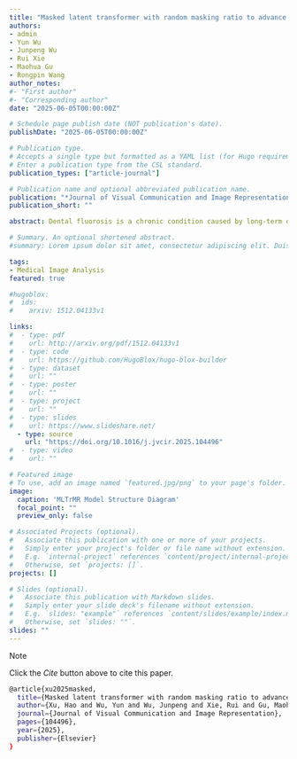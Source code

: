 ```yaml
---
title: "Masked latent transformer with random masking ratio to advance the diagnosis of dental fluorosis"
authors:
- admin
- Yun Wu
- Junpeng Wu
- Rui Xie
- Maohua Gu
- Rongpin Wang
author_notes:
#- "First author"
#- "Corresponding author"
date: "2025-06-05T00:00:00Z"

# Schedule page publish date (NOT publication's date).
publishDate: "2025-06-05T00:00:00Z"

# Publication type.
# Accepts a single type but formatted as a YAML list (for Hugo requirements).
# Enter a publication type from the CSL standard.
publication_types: ["article-journal"]

# Publication name and optional abbreviated publication name.
publication: "*Journal of Visual Communication and Image Representation*, 104496"
publication_short: ""

abstract: Dental fluorosis is a chronic condition caused by long-term overconsumption of fluoride, which leads to changes in the appearance of tooth enamel. Diagnosing its severity can be challenging for dental professionals, and limited research on deep learning applications in this field. Therefore, we propose a novel deep learning model, masked latent transformer with random masking ratio (MLTrMR), to advance the diagnosis of dental fluorosis. MLTrMR enhances contextual learning by using a masked latent modeling scheme based on Vision Transformer. It extracts latent tokens from the original image with a latent embedder, processes unmasked tokens with a latent transformer (LT) block, and predicts masked tokens. To improve model performance, we incorporate an auxiliary loss function. MLTrMR achieves state-of-the-art results, with 80.19% accuracy, 75.79% F1 score, and 81.28% quadratic weighted kappa on the first open-source dental fluorosis image dataset (DFID) we constructed.

# Summary. An optional shortened abstract.
#summary: Lorem ipsum dolor sit amet, consectetur adipiscing elit. Duis posuere tellus ac convallis placerat. Proin tincidunt magna sed ex sollicitudin condimentum.

tags:
- Medical Image Analysis
featured: true

#hugoblox:
#  ids:
#    arxiv: 1512.04133v1

links:
#  - type: pdf
#    url: http://arxiv.org/pdf/1512.04133v1
#  - type: code
#    url: https://github.com/HugoBlox/hugo-blox-builder
#  - type: dataset
#    url: ""
#  - type: poster
#    url: ""
#  - type: project
#    url: ""
#  - type: slides
#    url: https://www.slideshare.net/
  - type: source
    url: "https://doi.org/10.1016/j.jvcir.2025.104496"
#  - type: video
#    url: ""

# Featured image
# To use, add an image named `featured.jpg/png` to your page's folder. 
image:
  caption: 'MLTrMR Model Structure Diagram'
  focal_point: ""
  preview_only: false

# Associated Projects (optional).
#   Associate this publication with one or more of your projects.
#   Simply enter your project's folder or file name without extension.
#   E.g. `internal-project` references `content/project/internal-project/index.md`.
#   Otherwise, set `projects: []`.
projects: []

# Slides (optional).
#   Associate this publication with Markdown slides.
#   Simply enter your slide deck's filename without extension.
#   E.g. `slides: "example"` references `content/slides/example/index.md`.
#   Otherwise, set `slides: ""`.
slides: ""
---
```


> [!NOTE]
> Click the *Cite* button above to cite this paper.

```bash
@article{xu2025masked,
  title={Masked latent transformer with random masking ratio to advance the diagnosis of dental fluorosis},
  author={Xu, Hao and Wu, Yun and Wu, Junpeng and Xie, Rui and Gu, Maohua and Wang, Rongpin},
  journal={Journal of Visual Communication and Image Representation},
  pages={104496},
  year={2025},
  publisher={Elsevier}
}
```